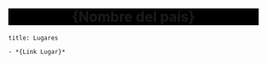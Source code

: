 <center style="background-color:black"><h1>{Nombre del país}</h1></center>

```ad-example
title: Lugares

- *{Link Lugar}*
```